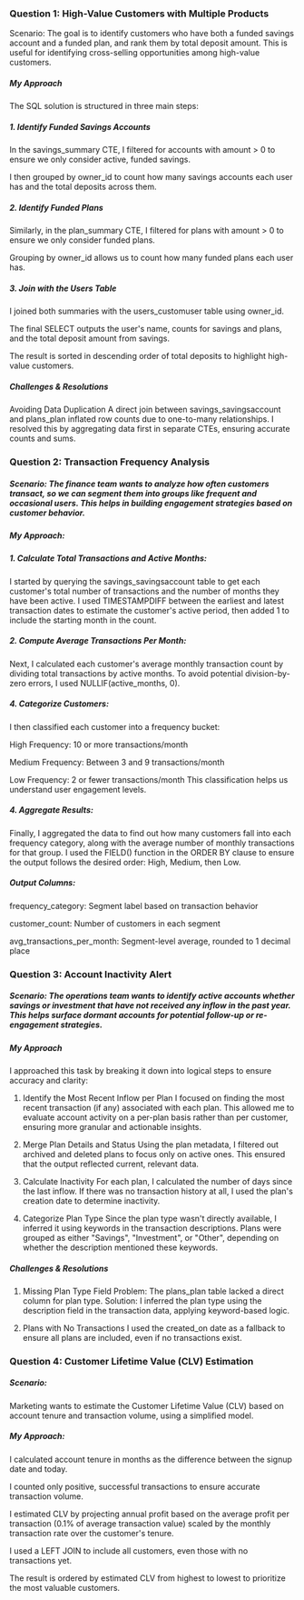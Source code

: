 ### Question 1: High-Value Customers with Multiple Products
Scenario:
The goal is to identify customers who have both a funded savings account and a funded plan, and rank them by total deposit amount. This is useful for identifying cross-selling opportunities among high-value customers.

##### My Approach
The SQL solution is structured in three main steps:

##### 1. Identify Funded Savings Accounts

In the savings_summary CTE, I filtered for accounts with amount > 0 to ensure we only consider active, funded savings.

I then grouped by owner_id to count how many savings accounts each user has and the total deposits across them.

##### 2. Identify Funded Plans

Similarly, in the plan_summary CTE, I filtered for plans with amount > 0 to ensure we only consider funded plans.

Grouping by owner_id allows us to count how many funded plans each user has.

##### 3. Join with the Users Table

I joined both summaries with the users_customuser table using owner_id.

The final SELECT outputs the user's name, counts for savings and plans, and the total deposit amount from savings.

The result is sorted in descending order of total deposits to highlight high-value customers.

##### Challenges & Resolutions
Avoiding Data Duplication
A direct join between savings_savingsaccount and plans_plan inflated row counts due to one-to-many relationships. I resolved this by aggregating data first in separate CTEs, ensuring accurate counts and sums.


### Question 2: Transaction Frequency Analysis
##### Scenario: The finance team wants to analyze how often customers transact, so we can segment them into groups like frequent and occasional users. This helps in building engagement strategies based on customer behavior.

##### My Approach:
##### 1. Calculate Total Transactions and Active Months:
I started by querying the savings_savingsaccount table to get each customer's total number of transactions and the number of months they have been active. I used TIMESTAMPDIFF between the earliest and latest transaction dates to estimate the customer's active period, then added 1 to include the starting month in the count.

##### 2. Compute Average Transactions Per Month:
Next, I calculated each customer's average monthly transaction count by dividing total transactions by active months. To avoid potential division-by-zero errors, I used NULLIF(active_months, 0).

##### 4. Categorize Customers:
I then classified each customer into a frequency bucket:

High Frequency: 10 or more transactions/month

Medium Frequency: Between 3 and 9 transactions/month

Low Frequency: 2 or fewer transactions/month
This classification helps us understand user engagement levels.

##### 4. Aggregate Results:
Finally, I aggregated the data to find out how many customers fall into each frequency category, along with the average number of monthly transactions for that group. I used the FIELD() function in the ORDER BY clause to ensure the output follows the desired order: High, Medium, then Low.

##### Output Columns:

frequency_category: Segment label based on transaction behavior

customer_count: Number of customers in each segment

avg_transactions_per_month: Segment-level average, rounded to 1 decimal place


### Question 3: Account Inactivity Alert
##### Scenario: The operations team wants to identify active accounts whether savings or investment that have not received any inflow in the past year. This helps surface dormant accounts for potential follow-up or re-engagement strategies.

##### My Approach
I approached this task by breaking it down into logical steps to ensure accuracy and clarity:

1. Identify the Most Recent Inflow per Plan
I focused on finding the most recent transaction (if any) associated with each plan. This allowed me to evaluate account activity on a per-plan basis rather than per customer, ensuring more granular and actionable insights.

2. Merge Plan Details and Status
Using the plan metadata, I filtered out archived and deleted plans to focus only on active ones. This ensured that the output reflected current, relevant data.

3. Calculate Inactivity
For each plan, I calculated the number of days since the last inflow. If there was no transaction history at all, I used the plan's creation date to determine inactivity.

4. Categorize Plan Type
Since the plan type wasn't directly available, I inferred it using keywords in the transaction descriptions. Plans were grouped as either "Savings", "Investment", or "Other", depending on whether the description mentioned these keywords.

##### Challenges & Resolutions
1. Missing Plan Type Field
Problem: The plans_plan table lacked a direct column for plan type.
Solution: I inferred the plan type using the description field in the transaction data, applying keyword-based logic.

2. Plans with No Transactions
I used the created_on date as a fallback to ensure all plans are included, even if no transactions exist.


### Question 4: Customer Lifetime Value (CLV) Estimation
##### Scenario:
Marketing wants to estimate the Customer Lifetime Value (CLV) based on account tenure and transaction volume, using a simplified model.

##### My Approach:

I calculated account tenure in months as the difference between the signup date and today.

I counted only positive, successful transactions to ensure accurate transaction volume.

I estimated CLV by projecting annual profit based on the average profit per transaction (0.1% of average transaction value) scaled by the monthly transaction rate over the customer's tenure.

I used a LEFT JOIN to include all customers, even those with no transactions yet.

The result is ordered by estimated CLV from highest to lowest to prioritize the most valuable customers.



